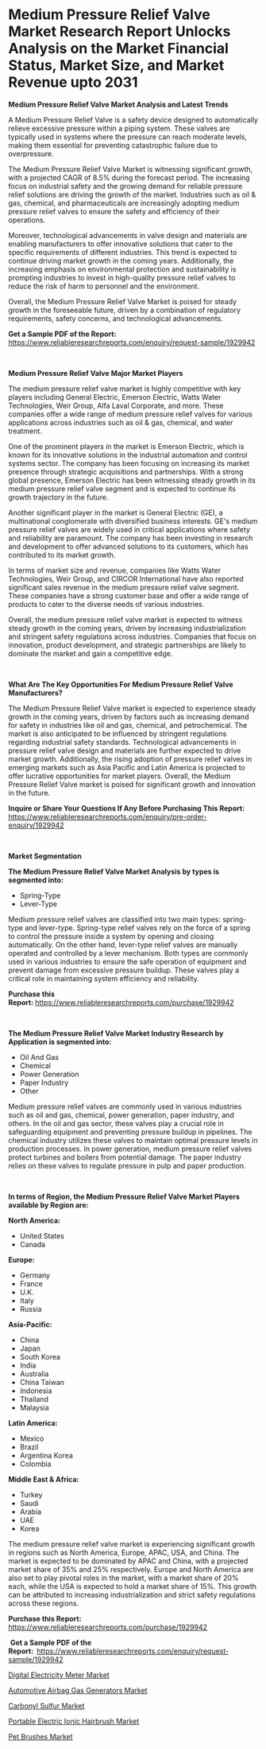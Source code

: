 <p><h1>Medium Pressure Relief Valve Market Research Report Unlocks Analysis on the Market Financial Status, Market Size, and Market Revenue upto 2031</h1></p><p><strong>Medium Pressure Relief Valve Market Analysis and Latest Trends</strong></p>
<p><p>A Medium Pressure Relief Valve is a safety device designed to automatically relieve excessive pressure within a piping system. These valves are typically used in systems where the pressure can reach moderate levels, making them essential for preventing catastrophic failure due to overpressure.</p><p>The Medium Pressure Relief Valve Market is witnessing significant growth, with a projected CAGR of 8.5% during the forecast period. The increasing focus on industrial safety and the growing demand for reliable pressure relief solutions are driving the growth of the market. Industries such as oil & gas, chemical, and pharmaceuticals are increasingly adopting medium pressure relief valves to ensure the safety and efficiency of their operations.</p><p>Moreover, technological advancements in valve design and materials are enabling manufacturers to offer innovative solutions that cater to the specific requirements of different industries. This trend is expected to continue driving market growth in the coming years. Additionally, the increasing emphasis on environmental protection and sustainability is prompting industries to invest in high-quality pressure relief valves to reduce the risk of harm to personnel and the environment.</p><p>Overall, the Medium Pressure Relief Valve Market is poised for steady growth in the foreseeable future, driven by a combination of regulatory requirements, safety concerns, and technological advancements.</p></p>
<p><strong>Get a Sample PDF of the Report:&nbsp;</strong> <a href="https://www.reliableresearchreports.com/enquiry/request-sample/1929942">https://www.reliableresearchreports.com/enquiry/request-sample/1929942</a></p>
<p>&nbsp;</p>
<p><strong>Medium Pressure Relief Valve Major Market Players</strong></p>
<p><p>The medium pressure relief valve market is highly competitive with key players including General Electric, Emerson Electric, Watts Water Technologies, Weir Group, Alfa Laval Corporate, and more. These companies offer a wide range of medium pressure relief valves for various applications across industries such as oil & gas, chemical, and water treatment.</p><p>One of the prominent players in the market is Emerson Electric, which is known for its innovative solutions in the industrial automation and control systems sector. The company has been focusing on increasing its market presence through strategic acquisitions and partnerships. With a strong global presence, Emerson Electric has been witnessing steady growth in its medium pressure relief valve segment and is expected to continue its growth trajectory in the future.</p><p>Another significant player in the market is General Electric (GE), a multinational conglomerate with diversified business interests. GE's medium pressure relief valves are widely used in critical applications where safety and reliability are paramount. The company has been investing in research and development to offer advanced solutions to its customers, which has contributed to its market growth.</p><p>In terms of market size and revenue, companies like Watts Water Technologies, Weir Group, and CIRCOR International have also reported significant sales revenue in the medium pressure relief valve segment. These companies have a strong customer base and offer a wide range of products to cater to the diverse needs of various industries.</p><p>Overall, the medium pressure relief valve market is expected to witness steady growth in the coming years, driven by increasing industrialization and stringent safety regulations across industries. Companies that focus on innovation, product development, and strategic partnerships are likely to dominate the market and gain a competitive edge.</p></p>
<p>&nbsp;</p>
<p><strong>What Are The Key Opportunities For Medium Pressure Relief Valve Manufacturers?</strong></p>
<p><p>The Medium Pressure Relief Valve market is expected to experience steady growth in the coming years, driven by factors such as increasing demand for safety in industries like oil and gas, chemical, and petrochemical. The market is also anticipated to be influenced by stringent regulations regarding industrial safety standards. Technological advancements in pressure relief valve design and materials are further expected to drive market growth. Additionally, the rising adoption of pressure relief valves in emerging markets such as Asia Pacific and Latin America is projected to offer lucrative opportunities for market players. Overall, the Medium Pressure Relief Valve market is poised for significant growth and innovation in the future.</p></p>
<p><strong>Inquire or Share Your Questions If Any Before Purchasing This Report:</strong> <a href="https://www.reliableresearchreports.com/enquiry/pre-order-enquiry/1929942">https://www.reliableresearchreports.com/enquiry/pre-order-enquiry/1929942</a></p>
<p>&nbsp;</p>
<p><strong>Market Segmentation</strong></p>
<p><strong>The Medium Pressure Relief Valve Market Analysis by types is segmented into:</strong></p>
<p><ul><li>Spring-Type</li><li>Lever-Type</li></ul></p>
<p><p>Medium pressure relief valves are classified into two main types: spring-type and lever-type. Spring-type relief valves rely on the force of a spring to control the pressure inside a system by opening and closing automatically. On the other hand, lever-type relief valves are manually operated and controlled by a lever mechanism. Both types are commonly used in various industries to ensure the safe operation of equipment and prevent damage from excessive pressure buildup. These valves play a critical role in maintaining system efficiency and reliability.</p></p>
<p><strong>Purchase this Report:&nbsp;</strong><a href="https://www.reliableresearchreports.com/purchase/1929942">https://www.reliableresearchreports.com/purchase/1929942</a></p>
<p>&nbsp;</p>
<p><strong>The Medium Pressure Relief Valve Market Industry Research by Application is segmented into:</strong></p>
<p><ul><li>Oil And Gas</li><li>Chemical</li><li>Power Generation</li><li>Paper Industry</li><li>Other</li></ul></p>
<p><p>Medium pressure relief valves are commonly used in various industries such as oil and gas, chemical, power generation, paper industry, and others. In the oil and gas sector, these valves play a crucial role in safeguarding equipment and preventing pressure buildup in pipelines. The chemical industry utilizes these valves to maintain optimal pressure levels in production processes. In power generation, medium pressure relief valves protect turbines and boilers from potential damage. The paper industry relies on these valves to regulate pressure in pulp and paper production.</p></p>
<p>&nbsp;</p>
<p><strong>In terms of Region, the Medium Pressure Relief Valve Market Players available by Region are:</strong></p>
<p>
    <p> <strong> North America: </strong>
        <ul>
            <li>United States</li>
            <li>Canada</li>
        </ul>
        </p> 
    <p> <strong> Europe: </strong>
        <ul>
            <li>Germany</li>
            <li>France</li>
            <li>U.K.</li>
            <li>Italy</li>
            <li>Russia</li>
        </ul>
        </p> 
    <p> <strong> Asia-Pacific: </strong>
        <ul>
            <li>China</li>
            <li>Japan</li>
            <li>South Korea</li>
            <li>India</li>
            <li>Australia</li>
            <li>China Taiwan</li>
            <li>Indonesia</li>
            <li>Thailand</li>
            <li>Malaysia</li>
        </ul>
        </p> 
    <p> <strong> Latin America: </strong>
        <ul>
            <li>Mexico</li>
            <li>Brazil</li>
            <li>Argentina Korea</li>
            <li>Colombia</li>
        </ul>
        </p> 
    <p> <strong> Middle East & Africa: </strong>
        <ul>
            <li>Turkey</li>
            <li>Saudi</li>
            <li>Arabia</li>
            <li>UAE</li>
            <li>Korea</li>
        </ul>
    </p>
    </p>
<p><p>The medium pressure relief valve market is experiencing significant growth in regions such as North America, Europe, APAC, USA, and China. The market is expected to be dominated by APAC and China, with a projected market share of 35% and 25% respectively. Europe and North America are also set to play pivotal roles in the market, with a market share of 20% each, while the USA is expected to hold a market share of 15%. This growth can be attributed to increasing industrialization and strict safety regulations across these regions.</p></p>
<p><strong>Purchase this Report: </strong><a href="https://www.reliableresearchreports.com/purchase/1929942">https://www.reliableresearchreports.com/purchase/1929942</a></p>
<p>&nbsp;<strong>Get a Sample PDF of the Report:&nbsp;&nbsp;</strong><a href="https://www.reliableresearchreports.com/enquiry/request-sample/1929942">https://www.reliableresearchreports.com/enquiry/request-sample/1929942</a></p>
<p><strong></strong></p>
<p><p><a href="https://github.com/danielneavesallisons03mba/Market-Research-Report-List-1/blob/main/digital-electricity-meter-market.md">Digital Electricity Meter Market</a></p><p><a href="https://acidic-farm-354.notion.site/Global-Automotive-Airbag-Gas-Generators-Market-Size-and-Market-Trends-Insights-and-Projections-from-9427aac156a14c38b283de35737f3f6b">Automotive Airbag Gas Generators Market</a></p><p><a href="https://glittery-fuchsia-86a.notion.site/Carbonyl-Sulfur-Market-Size-and-Examines-its-Market-Scope-with-a-Primary-Focus-on-Growth-Opportuni-2e257d2c669f4942bfaa36384b3740ec">Carbonyl Sulfur Market</a></p><p><a href="https://view.publitas.com/reportprime-1/portable-electric-ionic-hairbrush-market-size-2024-2031-global-industrial-analysis-key-geographical-regions-market-share-top-key-players-product-types-and-forecast-research-report/">Portable Electric Ionic Hairbrush Market</a></p><p><a href="https://view.publitas.com/reportprime-1/global-pet-brushes-market-by-types-applications-and-major-players-with-regional-growth-rate-analysis-and-development-situation-from-2024-to-2031/">Pet Brushes Market</a></p></p>